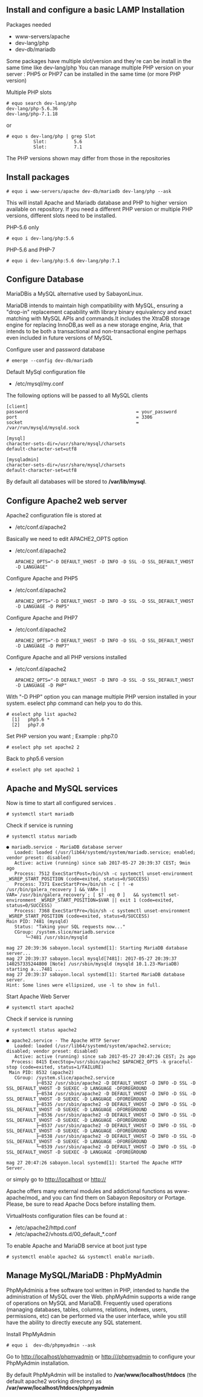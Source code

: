 ## Install and configure a basic LAMP Installation

Packages needed

* www-servers/apache
* dev-lang/php
* dev-db/mariadb

Some packages have multiple slot/version and they're can be install in the same time like dev-lang/php You can manage multiple PHP version on your server : PHP5 or PHP7 can be installed in the same time (or more PHP version)

Multiple PHP slots

    # equo search dev-lang/php
    dev-lang/php-5.6.36
    dev-lang/php-7.1.18

or

    # equo s dev-lang/php | grep Slot
              Slot:          5.6
              Slot:          7.1 

The PHP versions shown may differ from those in the repositories

## Install packages

    # equo i www-servers/apache dev-db/mariadb dev-lang/php --ask 

This will install Apache and Mariadb database and PHP to higher version available on repository. If you need a different PHP version or multiple PHP versions, different slots need to be installed.

PHP-5.6 only

    # equo i dev-lang/php:5.6 

PHP-5.6 and PHP-7

    # equo i dev-lang/php:5.6 dev-lang/php:7.1 

## Configure Database

MariaDBis a MySQL alternative used by SabayonLinux.

MariaDB intends to maintain high compatibility with MySQL, ensuring a "drop-in" replacement capability with library binary equivalency and exact matching with MySQL APIs and commands.It includes the XtraDB storage engine for replacing InnoDB,as well as a new storage engine, Aria, that intends to be both a transactional and non-transactional engine perhaps even included in future versions of MySQL

Configure user and password database

    # emerge --config dev-db/mariadb 

Default MySql configuration file

* /etc/mysql/my.conf

The following options will be passed to all MySQL clients

    [client]
    password                                        = your_password
    port                                            = 3306
    socket                                          = /var/run/mysqld/mysqld.sock

    [mysql]
    character-sets-dir=/usr/share/mysql/charsets
    default-character-set=utf8

    [mysqladmin]
    character-sets-dir=/usr/share/mysql/charsets
    default-character-set=utf8


By default all databases will be stored to **/var/lib/mysql**.

## Configure Apache2 web server

Apache2 configuration file is stored at 

* /etc/conf.d/apache2

Basically we need to edit APACHE2_OPTS option

* /etc/conf.d/apache2

      APACHE2_OPTS="-D DEFAULT_VHOST -D INFO -D SSL -D SSL_DEFAULT_VHOST -D LANGUAGE" 

Configure Apache and PHP5

* /etc/conf.d/apache2

      APACHE2_OPTS="-D DEFAULT_VHOST -D INFO -D SSL -D SSL_DEFAULT_VHOST -D LANGUAGE -D PHP5" 

Configure Apache and PHP7

* /etc/conf.d/apache2

      APACHE2_OPTS="-D DEFAULT_VHOST -D INFO -D SSL -D SSL_DEFAULT_VHOST -D LANGUAGE -D PHP7" 

Configure Apache and all PHP versions installed

* /etc/conf.d/apache2

      APACHE2_OPTS="-D DEFAULT_VHOST -D INFO -D SSL -D SSL_DEFAULT_VHOST -D LANGUAGE -D PHP" 

With "-D PHP" option you can manage multiple PHP version installed in your system. eselect php command can help you to do this.

    # eselect php list apache2
      [1]   php5.6 *
      [2]   php7.0

Set PHP version you want ; Example : php7.0

    # eselect php set apache2 2 

Back to php5.6 version

    # eselect php set apache2 1 

## Apache and MySQL services

Now is time to start all configured services .

    # systemctl start mariadb 

Check if service is running

    # systemctl status mariadb

    ● mariadb.service - MariaDB database server
       Loaded: loaded (/usr/lib64/systemd/system/mariadb.service; enabled; vendor preset: disabled)
       Active: active (running) since sab 2017-05-27 20:39:37 CEST; 9min ago
       Process: 7512 ExecStartPost=/bin/sh -c systemctl unset-environment _WSREP_START_POSITION (code=exited, status=0/SUCCESS)
       Process: 7371 ExecStartPre=/bin/sh -c [ ! -e /usr/bin/galera_recovery ] && VAR= ||   VAR=`/usr/bin/galera_recovery`; [ $? -eq 0 ]   && systemctl set-environment _WSREP_START_POSITION=$VAR || exit 1 (code=exited, status=0/SUCCESS)
       Process: 7368 ExecStartPre=/bin/sh -c systemctl unset-environment _WSREP_START_POSITION (code=exited, status=0/SUCCESS)
    Main PID: 7481 (mysqld)
       Status: "Taking your SQL requests now..."
       CGroup: /system.slice/mariadb.service
           └─7481 /usr/sbin/mysqld

    mag 27 20:39:36 sabayon.local systemd[1]: Starting MariaDB database server...
    mag 27 20:39:37 sabayon.local mysqld[7481]: 2017-05-27 20:39:37 140257335244800 [Note] /usr/sbin/mysqld (mysqld 10.1.23-MariaDB) starting a...7481 ...
    mag 27 20:39:37 sabayon.local systemd[1]: Started MariaDB database server.
    Hint: Some lines were ellipsized, use -l to show in full.

Start Apache Web Server

    # systemctl start apache2 

Check if service is running

    # systemctl status apache2

    ● apache2.service - The Apache HTTP Server
       Loaded: loaded (/usr/lib64/systemd/system/apache2.service; disabled; vendor preset: disabled)
       Active: active (running) since sab 2017-05-27 20:47:26 CEST; 2s ago
      Process: 8415 ExecStop=/usr/sbin/apache2 $APACHE2_OPTS -k graceful-stop (code=exited, status=1/FAILURE)
     Main PID: 8532 (apache2)
       CGroup: /system.slice/apache2.service
               ├─8532 /usr/sbin/apache2 -D DEFAULT_VHOST -D INFO -D SSL -D SSL_DEFAULT_VHOST -D SUEXEC -D LANGUAGE -DFOREGROUND
               ├─8534 /usr/sbin/apache2 -D DEFAULT_VHOST -D INFO -D SSL -D SSL_DEFAULT_VHOST -D SUEXEC -D LANGUAGE -DFOREGROUND
               ├─8535 /usr/sbin/apache2 -D DEFAULT_VHOST -D INFO -D SSL -D SSL_DEFAULT_VHOST -D SUEXEC -D LANGUAGE -DFOREGROUND
               ├─8536 /usr/sbin/apache2 -D DEFAULT_VHOST -D INFO -D SSL -D SSL_DEFAULT_VHOST -D SUEXEC -D LANGUAGE -DFOREGROUND
               ├─8537 /usr/sbin/apache2 -D DEFAULT_VHOST -D INFO -D SSL -D SSL_DEFAULT_VHOST -D SUEXEC -D LANGUAGE -DFOREGROUND
               ├─8538 /usr/sbin/apache2 -D DEFAULT_VHOST -D INFO -D SSL -D SSL_DEFAULT_VHOST -D SUEXEC -D LANGUAGE -DFOREGROUND
               └─8539 /usr/sbin/apache2 -D DEFAULT_VHOST -D INFO -D SSL -D SSL_DEFAULT_VHOST -D SUEXEC -D LANGUAGE -DFOREGROUND

    mag 27 20:47:26 sabayon.local systemd[1]: Started The Apache HTTP Server.

or simply go to [http://localhost](http://localhost) or [http://<server-URL>](http://<server-URL>)

Apache offers many external modules and addictional functions as www-apache/mod_<module> and you can find them on Sabayon Repository or Portage. Please, be sure to read Apache Docs before installing them.

VirtualHosts configuration files can be found at :

* /etc/apache2/httpd.conf
* /etc/apache2/vhosts.d/00_default_*.conf

To enable Apache and MariaDB service at boot just type

    # systemctl enable apache2 && systemctl enable mariadb.

## Manage MySQL/MariaDB : PhpMyAdmin

PhpMyAdminis a free software tool written in PHP, intended to handle the administration of MySQL over the Web. phpMyAdmin supports a wide range of operations on MySQL and MariaDB. Frequently used operations (managing databases, tables, columns, relations, indexes, users, permissions, etc) can be performed via the user interface, while you still have the ability to directly execute any SQL statement.

Install PhpMyAdmin

    # equo i  dev-db/phpmyadmin --ask

Go to [http://localhost/phpmyadmin](http://localhost/phpmyadmin) or [http://<server-URL>/phpmyadmin](http://<server-URL>/phpmyadmin) to configure your PhpMyAdmin installation.

By default PhpMyAdmin will be installed to **/var/www/localhost/htdocs** (the default apache2 working directory) as **/var/www/localhost/htdocs/phpmyadmin** 
